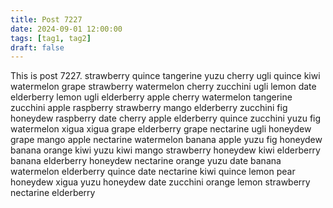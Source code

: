 ```yaml
---
title: Post 7227
date: 2024-09-01 12:00:00
tags: [tag1, tag2]
draft: false
---
```

This is post 7227.
strawberry
quince
tangerine
yuzu
cherry
ugli
quince
kiwi
watermelon
grape
strawberry
watermelon
cherry
zucchini
ugli
lemon
date
elderberry
lemon
ugli
elderberry
apple
cherry
watermelon
tangerine
zucchini
apple
raspberry
strawberry
mango
elderberry
zucchini
fig
honeydew
raspberry
date
cherry
apple
elderberry
quince
zucchini
yuzu
fig
watermelon
xigua
xigua
grape
elderberry
grape
nectarine
ugli
honeydew
grape
mango
apple
nectarine
watermelon
banana
apple
yuzu
fig
honeydew
banana
orange
kiwi
yuzu
kiwi
mango
strawberry
honeydew
kiwi
elderberry
banana
elderberry
honeydew
nectarine
orange
yuzu
date
banana
watermelon
elderberry
quince
date
nectarine
kiwi
quince
lemon
pear
honeydew
xigua
yuzu
honeydew
date
zucchini
orange
lemon
strawberry
nectarine
elderberry
